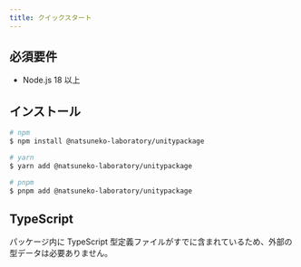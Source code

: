 ```yaml
---
title: クイックスタート
---
```


## 必須要件

- Node.js 18 以上

## インストール

```bash
# npm
$ npm install @natsuneko-laboratory/unitypackage

# yarn
$ yarn add @natsuneko-laboratory/unitypackage

# pnpm
$ pnpm add @natsuneko-laboratory/unitypackage
```

## TypeScript

パッケージ内に TypeScript 型定義ファイルがすでに含まれているため、外部の型データは必要ありません。
